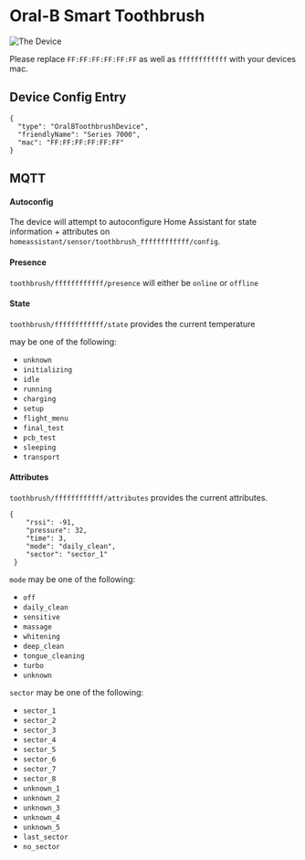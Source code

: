 # Oral-B Smart Toothbrush
![The Device](https://i.imgur.com/fUGMaZZ.png)

Please replace `FF:FF:FF:FF:FF:FF` as well as `ffffffffffff` with your devices mac.

## Device Config Entry
```
{
  "type": "OralBToothbrushDevice",
  "friendlyName": "Series 7000",
  "mac": "FF:FF:FF:FF:FF:FF"
}
```

## MQTT

#### Autoconfig
The device will attempt to autoconfigure Home Assistant for state information + attributes on 
`homeassistant/sensor/toothbrush_ffffffffffff/config`.

#### Presence
`toothbrush/ffffffffffff/presence` will either be `online` or `offline`

#### State
`toothbrush/ffffffffffff/state` provides the current temperature

may be one of the following:
* `unknown`
* `initializing`
* `idle`
* `running`
* `charging`
* `setup`
* `flight_menu`
* `final_test`
* `pcb_test`
* `sleeping`
* `transport`

#### Attributes
`toothbrush/ffffffffffff/attributes` provides the current attributes.

```
{
    "rssi": -91,
    "pressure": 32,
    "time": 3,
    "mode": "daily_clean",
    "sector": "sector_1"
 }
```
`mode` may be one of the following:
* `off`
* `daily_clean`
* `sensitive`
* `massage`
* `whitening`
* `deep_clean`
* `tongue_cleaning`
* `turbo`
* `unknown`


`sector` may be one of the following:
* `sector_1`
* `sector_2`
* `sector_3`
* `sector_4`
* `sector_5`
* `sector_6`
* `sector_7`
* `sector_8`
* `unknown_1`
* `unknown_2`
* `unknown_3`
* `unknown_4`
* `unknown_5`
* `last_sector`
* `no_sector`
